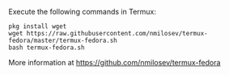 Execute the following commands in Termux: 


    pkg install wget
    wget https://raw.githubusercontent.com/nmilosev/termux-fedora/master/termux-fedora.sh
    bash termux-fedora.sh


More information at https://github.com/nmilosev/termux-fedora

